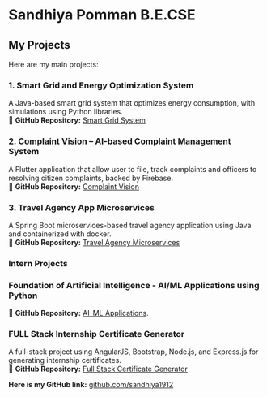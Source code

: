 # Sandhiya Pomman B.E.CSE

## My Projects  

Here are my main projects:

### 1️. Smart Grid and Energy Optimization System  
A Java-based smart grid system that optimizes energy consumption, with simulations using Python libraries.  
🔗 **GitHub Repository:** [Smart Grid System](https://github.com/sandhiya1912/Smart_Grid_System)  

### 2. Complaint Vision – AI-based Complaint Management System  
A Flutter application that allow user to file, track complaints and officers to resolving citizen complaints, backed by Firebase.  
🔗 **GitHub Repository:** [Complaint Vision](https://github.com/sandhiya1912/ComplaintVision)  

### 3. Travel Agency App Microservices  
A Spring Boot microservices-based travel agency application using Java and containerized with docker.  
🔗 **GitHub Repository:** [Travel Agency Microservices](https://github.com/sandhiya1912/TravelAgencyMicroservices)  

### Intern Projects  

### Foundation of Artificial Intelligence - AI/ML Applications using Python
🔗 **GitHub Repository:** [AI-ML Applications](https://github.com/sandhiya1912/AL-ML-concepts). 

### FULL Stack Internship Certificate Generator  
A full-stack project using AngularJS, Bootstrap, Node.js, and Express.js for generating internship certificates.  
🔗 **GitHub Repository:** [Full Stack Certificate Generator](https://github.com/sandhiya1912/Angular-intern-project)

**Here is my GitHub link:** [github.com/sandhiya1912](https://github.com/sandhiya1912)

